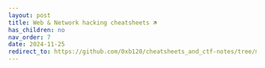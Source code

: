 ```yaml
---
layout: post
title: Web & Network hacking cheatsheets 🡵
has_children: no
nav_order: 7
date: 2024-11-25
redirect_to: https://github.com/0xb120/cheatsheets_and_ctf-notes/tree/main/Dev%2C%20ICT%20%26%20Cybersec/Web%20%26%20Network%20Hacking
---
```

